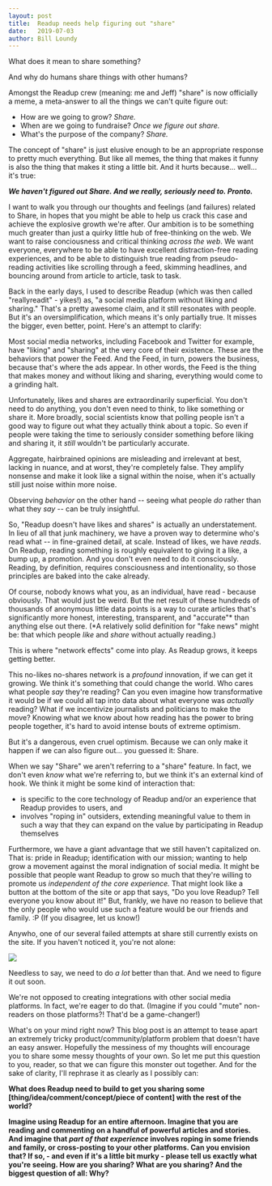 ```yaml
---
layout: post
title:  Readup needs help figuring out "share"
date:   2019-07-03
author: Bill Loundy
---
```

What does it mean to share something? 

And why do humans share things with other humans? 

Amongst the Readup crew (meaning: me and Jeff) "share" is now officially a meme, a meta-answer to all the things we can't quite figure out: 

- How are we going to grow? _Share._ 
- When are we going to fundraise? _Once we figure out share._ 
- What's the purpose of the company? _Share._ 

The concept of "share" is just elusive enough to be an appropriate response to pretty much everything. But like all memes, the thing that makes it funny is also the thing that makes it sting a little bit. And it hurts because... well... it's true:

**_We haven't figured out Share. And we really, seriously need to. Pronto._**

I want to walk you through our thoughts and feelings (and failures) related to Share, in hopes that you might be able to help us crack this case and achieve the explosive growth we're after. Our ambition is to be something much greater than just a quirky little hub of free-thinking on the web. We want to raise conciousness and critical thinking _across the web_. We want everyone, everywhere to be able to have excellent distraction-free reading experiences, and to be able to distinguish true reading from pseudo-reading activities like scrolling through a feed, skimming headlines, and bouncing around from article to article, task to task.

Back in the early days, I used to describe Readup (which was then called "reallyreadit" - yikes!) as, "a social media platform without liking and sharing." That's a pretty awesome claim, and it still resonates with people. But it's an oversimplification, which means it's only partially true. It misses the bigger, even better, point. Here's an attempt to clarify:

Most social media networks, including Facebook and Twitter for example, have "liking" and "sharing" at the very core of their existence. These are the behaviors that power the Feed. And the Feed, in turn, powers the business, because that's where the ads appear. In other words, the Feed is the thing that makes money and without liking and sharing, everything would come to a grinding halt.

Unfortunately, likes and shares are extraordinarily superficial. You don't need to do anything, you don't even need to think, to like something or share it. More broadly, social scientists know that polling people isn't a good way to figure out what they actually think about a topic. So even if people were taking the time to seriously consider something before liking and sharing it, it _still_ wouldn't be particularly accurate. 

Aggregate, hairbrained opinions are misleading and irrelevant at best, lacking in nuance, and at worst, they're completely false. They amplify nonsense and make it look like a signal within the noise, when it's actually still just noise within more noise. 

Observing _behavior_ on the other hand -- seeing what people _do_ rather than what they _say_ -- can be truly insightful.

So, "Readup doesn't have likes and shares" is actually an understatement. In lieu of all that junk machinery, we have a proven way to determine who's read what -- in fine-grained detail, at scale. Instead of likes, we have _reads_. On Readup, reading something is roughly equivalent to giving it a like, a bump up, a promotion. And you don't even need to do it consciously. Reading, by definition, requires consciousness and intentionality, so those principles are baked into the cake already. 

Of course, nobody knows what you, as an individual, have read - because obviously. That would just be weird. But the net result of these hundreds of thousands of anonymous little data points is a way to curate articles that's significantly more honest, interesting, transparent, and "accurate"* than anything else out there. (*A relatively solid definition for "fake news" might be: that which people _like_ and _share_ without actually reading.) 

This is where "network effects" come into play. As Readup grows, it keeps getting better.

This no-likes no-shares network is a _profound_ innovation, if we can get it growing. We think it's something that could change the world. Who cares what people _say_ they're reading? Can you even imagine how transformative it would be if we could all tap into data about what everyone was _actually_ reading? What if we incentivize journalists and politicians to make the move? Knowing what we know about how reading has the power to bring people together, it's hard to avoid intense bouts of extreme optimism.

But it's a dangerous, even cruel optimism. Because we can only make it happen if we can also figure out... you guessed it: Share.

When we say "Share" we aren't referring to a "share" feature. In fact, we don't even _know_ what we're referring to, but we think it's an external kind of hook. We think it might be some kind of interaction that:
- is specific to the core technology of Readup and/or an experience that Readup provides to users, and 
- involves "roping in" outsiders, extending meaningful value to them in such a way that they can expand on the value by participating in Readup themselves

Furthermore, we have a giant advantage that we still haven't capitalized on. That is: pride in Readup; identification with our mission; wanting to help grow a movement against the moral indignation of social media. It might be possible that people want Readup to grow so much that they're willing to promote us _independent of the core experience._ That might look like a button at the bottom of the site or app that says, "Do you love Readup? Tell everyone you know about it!" But, frankly, we have no reason to believe that the only people who would use such a feature would be our friends and family. :P (If you disagree, let us know!)

Anywho, one of our several failed attempts at share still currently exists on the site. If you haven't noticed it, you're not alone:  

<img src="https://blog.readup.com/pics/lilshare.png">

Needless to say, we need to do _a lot_ better than that. And we need to figure it out soon. 

We're not opposed to creating integrations with other social media platforms. In fact, we're eager to do that. (Imagine if you could "mute" non-readers on those platforms?! That'd be a game-changer!) 

What's on your mind right now? This blog post is an attempt to tease apart an extremely tricky product/community/platform problem that doesn't have an easy answer. Hopefully the messiness of my thoughts will encourage you to share some messy thoughts of your own. So let me put this question to you, reader, so that we can figure this monster out together. And for the sake of clarity, I'll rephrase it as clearly as I possibly can: 

**What does Readup need to build to get you sharing some [thing/idea/comment/concept/piece of content] with the rest of the world?** 

**Imagine using Readup for an entire afternoon. Imagine that you are reading and commenting on a handful of powerful articles and stories. And imagine that _part of that experience_ involves roping in some friends and family, or cross-posting to your other platforms. Can you envision that? If so, - and even if it's a little bit murky - please tell us exactly what you're seeing. How are you sharing? What are you sharing? And the biggest question of all: Why?**